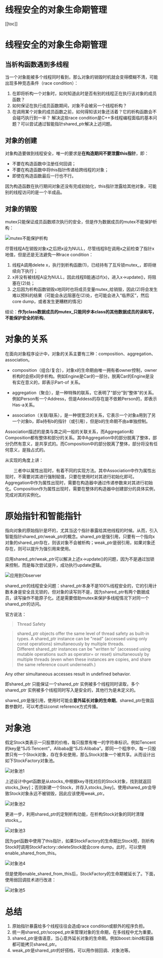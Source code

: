 # 线程安全的对象生命期管理

[[toc]]

# 线程安全的对象生命期管理

## 当析构函数遇到多线程
当一个对象能被多个线程同时看到，那么对象的销毁时机就会变得模糊不清，可能出现多种竞态条件（race condition）：

1. 在即将析构一个对象时，如何知道此时是否有别的线程正在执行该对象的成员函数？
2. 如何保证在执行成员函数期间，对象不会被另一个线程析构？
3. 在调用某个对象的成员函数之前，如何得知该对象还活着？它的析构函数会不会碰巧执行到一半？
解决这些race condition是C++多线程编程面临的基本问题？可以尝试通过智能指针shared_ptr解决上述问题。

## 对象的创建

对象构造要做到线程安全，唯一的要求是**在构造期间不要泄露this指针**，即：

* 不要在构造函数中注册任何回调；
* 不要在构造函数中将this指针传递给跨线程的对象；
* 即使在构造函数最后一行也不行。

因为构造函数在执行期间对象还没有完成初始化，this指针泄露给其他对象，可能别的线程访问的是一个半成品。

## 对象的销毁

mutex只能保证成员函数顺次执行的安全，但是作为数据成员的mutex不能保护析构：

![mutex不能保护析构](/_images/book-note/muduo/mutex不能保护析构.JPG)

尽管线程A在销毁对象x之后把x设为NULL，尽管线程B在调用x之前检查了指针x地值，但是还是无法避免一种race condition：

1. 线程A调用delete x，执行到析构函数(1)，已经持有了互斥锁mutex_，即将继续向下执行；
2. x并没有被线程A设为NULL，因此线程B能通过if(x)，进入x->update()，将阻塞在(2)处；
3. 之后因为析构函数销毁x地同时也将成员变量mutex_给销毁，因此(2)将会发生难以预料的结果（可能会永远阻塞在(2)处，也可能会进入“临界区”，然后core dump，或者发生更糟糕的情况）

结论：**作为class数据成员的mutex_只能同步本class的其他数据成员的读和写，不能保护安全的析构**。

# 对象的关系
在面向对象程序设计中，对象的关系主要有三种：composition、aggregation、association。

* composition（组合/复合），对象x的生命期由唯一拥有者owner控制，owner析构时会把x同步析构。例如Engine是Car的一部分。脱离Car的Engine是没有实在意义的，即表示Part-of 关系。

* aggregation（聚合），是一种特殊的联系，它表明了“部分”到“整体”的关系。例如Person有一个Address，但是Addess的存在是不依赖Person的，即表示Has-a关系。

* association（关联/联系），是一种很宽泛的关系，它表示一个对象a用到了另一个对象b，即a持有b的指针（或引用），但是b的生命期不由a单独控制。

Association描述的是类与类之间一般的关联关系，而Aggregation和Composition都有整体和部分的关系。其中Aggregation中的部分脱离了整体，部分仍然有意义，是共享式的。而Composition中的部分脱离了整体，部分将没有任何意义，是独占式的。

从实现的角度上讲：

　　三者中以属性出现时，有着不同的实现方法。其中Association中作为属性出现时，不需要对其进行强制赋值，只要在使用时对其进行初始化即可。Aggregation中作为属性出现时，需要在构造器中通过传递参数来对其进行初始化。Composition作为属性出现时，需要在整体的构造器中创建部分的具体实例，完成对其的实例化。

# 原始指针和智能指针

指向对象的原始指针是坏的，尤其当这个指针暴露给其他线程的时候。从而，引入智能指针shared_ptr/weak_ptr的概念。shared_ptr是强引用，只要有一个指向x对象的shared_ptr存在，则该对象不会被析构；weak_ptr是弱引用，如果对象还存在，则可以提升为强引用来使用。

应用shared_ptr/weak_ptr可以解决上述x->update()的问题，因为不是通过加锁来控制，而是每次尝试提升，成功执行update逻辑。

![应用到Observer](/_images/book-note/muduo/应用到Observer.JPG)

shared_ptr的线程安全问题：shared_ptr本身不是100%线程安全的，它的引用计数本身是安全且无锁的，但对象的读写则不是，因为shared_ptr有两个数据成员，读写操作不能原子化。还是需要借助mutex来保护多线程情况下对同一个shared_ptr的访问。

官方说法：


> Thread Safety

> shared_ptr objects offer the same level of thread safety as built-in types. A shared_ptr instance can be "read" (accessed using only const operations) simultaneously by multiple threads. Different shared_ptr instances can be "written to" (accessed using mutable operations such as operator= or reset) simultaneously by multiple threads (even when these instances are copies, and share the same reference count underneath.)

Any other simultaneous accesses result in undefined behavior.

即shared_ptr 只能保证一个shared_ptr 实例被多个线程同时读取，多个shared_ptr 实例被多个线程同时写入是安全的，其他行为是未定义的。

shared_ptr是强引用，使用时可能会**意外延长对象的生命期**。shared_ptr在做函数参数时，可以考虑以const reference方式传播。

# 对象池

假定Stock类表示一只股票的价格，每只股票有唯一的字符串标识。例如Tencent的key是“SJS:Tencent”，Alibaba是“SJS:Alibaba”。即同一个程序中，每一只股票只有一个Stock对象，存在多处使用，那么Stock对象一个被共享。从而设计出如下StockFactory对象池。

![对象池1](/_images/book-note/muduo/对象池1.JPG)

上述设计中get函数是从stocks_中根据key寻找对应的Stock对象，找到就返回stocks_[key]；否则新建一个Stock，并存入stocks_[key]。使用shared_ptr会导致Stock对象永远不被销毁，因此应该使用weak_ptr。

![对象池2](/_images/book-note/muduo/对象池2.JPG)

更进一步，利用shared_ptr的定制析构功能，在析构Stock对象的同时清理stocks_。

![对象池3](/_images/book-note/muduo/对象池3.JPG)

因为get函数中使用了this指针，如果StockFactory的生命期比Stock短，则析构Stock时调用StockFactory::deleteStock就会core dump。此时，可以使用enable_shared_from_this。

![对象池4](/_images/book-note/muduo/对象池4.JPG)

但是使用enable_shared_from_this后，StockFactory的生命期被延长了。下面，使用弱回调技术进行改进：

![对象池5](/_images/book-note/muduo/对象池5.JPG)

# 总结

1. 原始指针暴露给多个线程往往会造成race condition或额外的程序负担。
2. 统一用shared_ptr/scoped_ptr来管理对象的生命期，在多线程中尤为重要。
3. shared_ptr是值语意，当心意外延长对象的生命期。例如boost::bind和容器都可能拷贝shared_ptr。
4. weak_ptr是shared_ptr的好搭档，可以用作弱回调、对象池等。
​